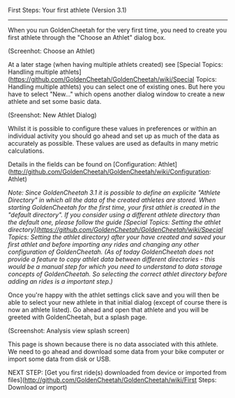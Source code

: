 First Steps: Your first athlete (Version 3.1)
***
When you run GoldenCheetah for the very first time, you need to create you first athlete through the "Choose an Athlet" dialog box.

(Screenhot: Choose an Athlet)

At a later stage (when having multiple athlets created) see [Special Topics: Handling multiple athlets](https://github.com/GoldenCheetah/GoldenCheetah/wiki/Special Topics: Handling multiple athlets) 
you can select one of existing ones. But here you have to select "New..." which opens another dialog window to create a new athlete and set some basic data.

(Sreenshot: New Athlet Dialog)

Whilst it is possible to configure these values in preferences or within an individual activity you should go ahead and set up as much of the data as accurately as possible. These values are used as defaults in many metric calculations.

Details in the fields can be found on [Configuration: Athlet](http://github.com/GoldenCheetah/GoldenCheetah/wiki/Configuration: Athlet)

_Note: Since GoldenCheetah 3.1 it is possible to define an explicite "Athlete Directory" in which all the data of the created athletes are stored. When starting GoldenCheetah for the first time, your first athlet is created in the "default directory". If you consider using a different athlete directory than the default one, please follow the guide [Special Topics: Setting the athlet directory](https://github.com/GoldenCheetah/GoldenCheetah/wiki/Special Topics: Setting the athlet directory) 
after your have created and saved your first athlet and before importing any rides and changing any other configuration of GoldenCheetah. (As of today GoldenCheetah does not provide a feature to copy athlet data between different directories - this would be a manual step for which you need to understand to data storage concepts of GoldenCheetah. So selecting the correct athlet directory before adding an rides is a important step.)_

Once you're happy with the athlet settings click save and you will then be able to select your new athlete in that initial dialog (except of course there is now an athlete listed). Go ahead and open that athlete and you will be greeted with GoldenCheetah, but a splash page.

(Screenshot: Analysis view splash screen)

This page is shown because there is no data associated with this athlete. We need to go ahead and download some data from your bike computer or import some data from disk or USB.

NEXT STEP: [Get you first ride(s) downloaded from device or imported from files](http://github.com/GoldenCheetah/GoldenCheetah/wiki/First Steps: Download or import) 



